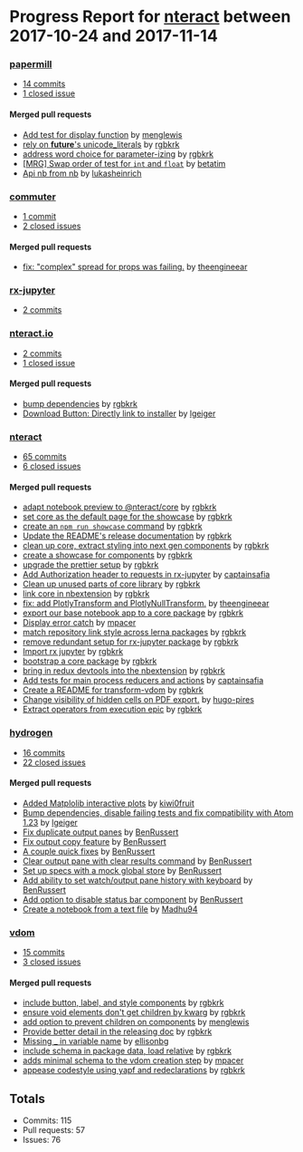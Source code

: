 # Progress Report for [nteract](https://github.com/nteract) between 2017-10-24 and 2017-11-14

### [papermill](https://github.com/nteract/papermill)
-  [14 commits](https://github.com/nteract/papermill/compare/master@%7B1508828400%7D...master@%7B1510646400%7D)
-  [1 closed issue](https://github.com/nteract/papermill/issues?utf8=%E2%9C%93&q=is%3Aissue%20closed%3A2017-10-24..2017-11-14)

#### Merged pull requests
- [Add test for display function](https://github.com/nteract/papermill/pull/62) by [menglewis](https://github.com/menglewis)
- [rely on __future__'s unicode_literals](https://github.com/nteract/papermill/pull/61) by [rgbkrk](https://github.com/rgbkrk)
- [address word choice for parameter-izing](https://github.com/nteract/papermill/pull/60) by [rgbkrk](https://github.com/rgbkrk)
- [[MRG] Swap order of test for `int` and `float`](https://github.com/nteract/papermill/pull/58) by [betatim](https://github.com/betatim)
- [Api nb from nb](https://github.com/nteract/papermill/pull/57) by [lukasheinrich](https://github.com/lukasheinrich)

### [commuter](https://github.com/nteract/commuter)
-  [1 commit](https://github.com/nteract/commuter/compare/master@%7B1508828400%7D...master@%7B1510646400%7D)
-  [2 closed issues](https://github.com/nteract/commuter/issues?utf8=%E2%9C%93&q=is%3Aissue%20closed%3A2017-10-24..2017-11-14)

#### Merged pull requests
- [fix: "complex" spread for props was failing.](https://github.com/nteract/commuter/pull/239) by [theengineear](https://github.com/theengineear)

### [rx-jupyter](https://github.com/nteract/rx-jupyter)
-  [2 commits](https://github.com/nteract/rx-jupyter/compare/master@%7B1508828400%7D...master@%7B1510646400%7D)

### [nteract.io](https://github.com/nteract/nteract.io)
-  [2 commits](https://github.com/nteract/nteract.io/compare/master@%7B1508828400%7D...master@%7B1510646400%7D)
-  [1 closed issue](https://github.com/nteract/nteract.io/issues?utf8=%E2%9C%93&q=is%3Aissue%20closed%3A2017-10-24..2017-11-14)

#### Merged pull requests
- [bump dependencies](https://github.com/nteract/nteract.io/pull/33) by [rgbkrk](https://github.com/rgbkrk)
- [Download Button: Directly link to installer](https://github.com/nteract/nteract.io/pull/32) by [lgeiger](https://github.com/lgeiger)

### [nteract](https://github.com/nteract/nteract)
-  [65 commits](https://github.com/nteract/nteract/compare/master@%7B1508828400%7D...master@%7B1510646400%7D)
-  [6 closed issues](https://github.com/nteract/nteract/issues?utf8=%E2%9C%93&q=is%3Aissue%20closed%3A2017-10-24..2017-11-14)

#### Merged pull requests
- [adapt notebook preview to @nteract/core](https://github.com/nteract/nteract/pull/2063) by [rgbkrk](https://github.com/rgbkrk)
- [set core as the default page for the showcase](https://github.com/nteract/nteract/pull/2062) by [rgbkrk](https://github.com/rgbkrk)
- [create an `npm run showcase` command](https://github.com/nteract/nteract/pull/2061) by [rgbkrk](https://github.com/rgbkrk)
- [Update the README's release documentation](https://github.com/nteract/nteract/pull/2059) by [rgbkrk](https://github.com/rgbkrk)
- [clean up core, extract styling into next gen components](https://github.com/nteract/nteract/pull/2058) by [rgbkrk](https://github.com/rgbkrk)
- [create a showcase for components](https://github.com/nteract/nteract/pull/2057) by [rgbkrk](https://github.com/rgbkrk)
- [upgrade the prettier setup](https://github.com/nteract/nteract/pull/2056) by [rgbkrk](https://github.com/rgbkrk)
- [Add Authorization header to requests in rx-jupyter](https://github.com/nteract/nteract/pull/2055) by [captainsafia](https://github.com/captainsafia)
- [Clean up unused parts of core library](https://github.com/nteract/nteract/pull/2051) by [rgbkrk](https://github.com/rgbkrk)
- [link core in nbextension](https://github.com/nteract/nteract/pull/2043) by [rgbkrk](https://github.com/rgbkrk)
- [fix: add PlotlyTransform and PlotlyNullTransform.](https://github.com/nteract/nteract/pull/2036) by [theengineear](https://github.com/theengineear)
- [export our base notebook app to a core package](https://github.com/nteract/nteract/pull/2033) by [rgbkrk](https://github.com/rgbkrk)
- [Display error catch](https://github.com/nteract/nteract/pull/2031) by [mpacer](https://github.com/mpacer)
- [match repository link style across lerna packages](https://github.com/nteract/nteract/pull/2024) by [rgbkrk](https://github.com/rgbkrk)
- [remove redundant setup for rx-jupyter package](https://github.com/nteract/nteract/pull/2022) by [rgbkrk](https://github.com/rgbkrk)
- [Import rx jupyter](https://github.com/nteract/nteract/pull/2021) by [rgbkrk](https://github.com/rgbkrk)
- [bootstrap a core package](https://github.com/nteract/nteract/pull/2017) by [rgbkrk](https://github.com/rgbkrk)
- [bring in redux devtools into the nbextension](https://github.com/nteract/nteract/pull/2011) by [rgbkrk](https://github.com/rgbkrk)
- [Add tests for main process reducers and actions](https://github.com/nteract/nteract/pull/2009) by [captainsafia](https://github.com/captainsafia)
- [Create a README for transform-vdom](https://github.com/nteract/nteract/pull/2006) by [rgbkrk](https://github.com/rgbkrk)
- [Change visibility of hidden cells on PDF export.](https://github.com/nteract/nteract/pull/2003) by [hugo-pires](https://github.com/hugo-pires)
- [Extract operators from execution epic](https://github.com/nteract/nteract/pull/1998) by [rgbkrk](https://github.com/rgbkrk)

### [hydrogen](https://github.com/nteract/hydrogen)
-  [16 commits](https://github.com/nteract/hydrogen/compare/master@%7B1508828400%7D...master@%7B1510646400%7D)
-  [22 closed issues](https://github.com/nteract/hydrogen/issues?utf8=%E2%9C%93&q=is%3Aissue%20closed%3A2017-10-24..2017-11-14)

#### Merged pull requests
- [Added Matplolib interactive plots](https://github.com/nteract/hydrogen/pull/1095) by [kiwi0fruit](https://github.com/kiwi0fruit)
- [Bump dependencies, disable failing tests and fix compatibility with Atom 1.23](https://github.com/nteract/hydrogen/pull/1093) by [lgeiger](https://github.com/lgeiger)
- [Fix duplicate output panes](https://github.com/nteract/hydrogen/pull/1085) by [BenRussert](https://github.com/BenRussert)
- [Fix output copy feature](https://github.com/nteract/hydrogen/pull/1083) by [BenRussert](https://github.com/BenRussert)
- [A couple quick fixes](https://github.com/nteract/hydrogen/pull/1076) by [BenRussert](https://github.com/BenRussert)
- [Clear output pane with clear results command](https://github.com/nteract/hydrogen/pull/1072) by [BenRussert](https://github.com/BenRussert)
- [Set up specs with a mock global store](https://github.com/nteract/hydrogen/pull/1070) by [BenRussert](https://github.com/BenRussert)
- [Add ability to set watch/output pane history with keyboard](https://github.com/nteract/hydrogen/pull/1062) by [BenRussert](https://github.com/BenRussert)
- [Add option to disable status bar component](https://github.com/nteract/hydrogen/pull/1058) by [BenRussert](https://github.com/BenRussert)
- [Create a notebook from a text file](https://github.com/nteract/hydrogen/pull/1047) by [Madhu94](https://github.com/Madhu94)

### [vdom](https://github.com/nteract/vdom)
-  [15 commits](https://github.com/nteract/vdom/compare/master@%7B1508828400%7D...master@%7B1510646400%7D)
-  [3 closed issues](https://github.com/nteract/vdom/issues?utf8=%E2%9C%93&q=is%3Aissue%20closed%3A2017-10-24..2017-11-14)

#### Merged pull requests
- [include button, label, and style components](https://github.com/nteract/vdom/pull/42) by [rgbkrk](https://github.com/rgbkrk)
- [ensure void elements don't get children by kwarg](https://github.com/nteract/vdom/pull/41) by [rgbkrk](https://github.com/rgbkrk)
- [add option to prevent children on components](https://github.com/nteract/vdom/pull/40) by [menglewis](https://github.com/menglewis)
- [Provide better detail in the releasing doc](https://github.com/nteract/vdom/pull/37) by [rgbkrk](https://github.com/rgbkrk)
- [Missing _ in variable name](https://github.com/nteract/vdom/pull/36) by [ellisonbg](https://github.com/ellisonbg)
- [include schema in package data, load relative](https://github.com/nteract/vdom/pull/35) by [rgbkrk](https://github.com/rgbkrk)
- [adds minimal schema to the vdom creation step](https://github.com/nteract/vdom/pull/33) by [mpacer](https://github.com/mpacer)
- [appease codestyle using yapf and redeclarations](https://github.com/nteract/vdom/pull/32) by [rgbkrk](https://github.com/rgbkrk)

## Totals
- Commits: 115
- Pull requests: 57
- Issues: 76

